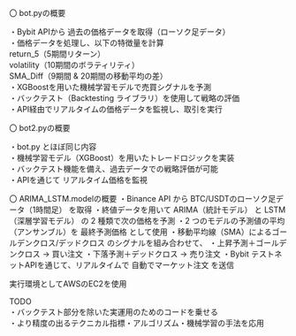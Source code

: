 〇 bot.pyの概要  
  
・Bybit APIから 過去の価格データを取得（ローソク足データ）  
・価格データを処理し、以下の特徴量を計算  
return_5（5期間リターン）  
volatility（10期間のボラティリティ）  
SMA_Diff（9期間 & 20期間の移動平均の差）  
・XGBoostを用いた機械学習モデルで売買シグナルを予測  
・バックテスト（Backtesting ライブラリ）を使用して戦略の評価  
・API経由でリアルタイムの価格データを監視し、取引を実行  
  
〇 bot2.pyの概要  
  
・bot.py とほぼ同じ内容  
・機械学習モデル（XGBoost）を用いたトレードロジックを実装  
・バックテスト機能を備え、過去データでの戦略評価が可能  
・APIを通じて リアルタイム価格を監視  

〇 ARIMA_LSTM.modelの概要
・Binance API から BTC/USDTのローソク足データ（1時間足） を取得
・終値データを用いて ARIMA（統計モデル） と LSTM（深層学習モデル） の 2 種類で次の価格を予測
・2 つのモデルの予測値の平均（アンサンブル）を 最終予測価格 として使用
・移動平均線（SMA）によるゴールデンクロス/デッドクロス のシグナルを組み合わせて、
・上昇予測＋ゴールデンクロス → 買い注文
・下落予測＋デッドクロス → 売り注文
・Bybit テストネットAPIを通じて、リアルタイムで 自動でマーケット注文 を送信
  

実行環境としてAWSのEC2を使用  
  
TODO  
・バックテスト部分を除いた実運用のためのコードを乗せる  
・より精度の出るテクニカル指標・アルゴリズム・機械学習の手法を応用  
